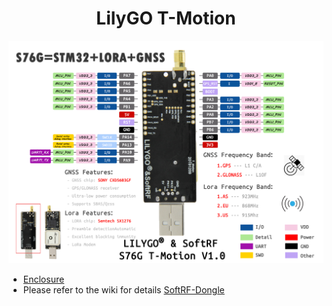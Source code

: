 
<h1 align = "center">LilyGO T-Motion</h1>

![](Image/1.jpg)



- [Enclosure](https://github.com/lyusupov/SoftRF/tree/master/case/Dongle)
- Please refer to the wiki for details [SoftRF-Dongle](https://github.com/lyusupov/SoftRF/wiki/Dongle-Edition)
